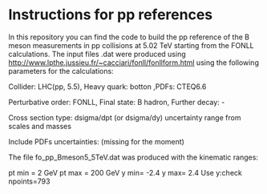 # Instructions for pp references
In this repository you can find the code to build the pp reference of the B meson measurements in pp collisions at 5.02 TeV starting from the FONLL calculations. The input files .dat were produced using http://www.lpthe.jussieu.fr/~cacciari/fonll/fonllform.html using the following parameters for the calculations:

Collider: LHC(pp, 5.5), Heavy quark: botton ,PDFs: CTEQ6.6

Perturbative order: FONLL, Final state:  B hadron, Further decay: -

Cross section type: dsigma/dpt (or dsigma/dy) uncertainty range from scales and masses

Include PDFs uncertainties: (missing for the moment)

The file fo_pp_Bmeson5_5TeV.dat was produced with the kinematic ranges:

pt min = 2 GeV
pt max = 200 GeV
y min= -2.4
y max= 2.4
Use y:check
npoints=793
